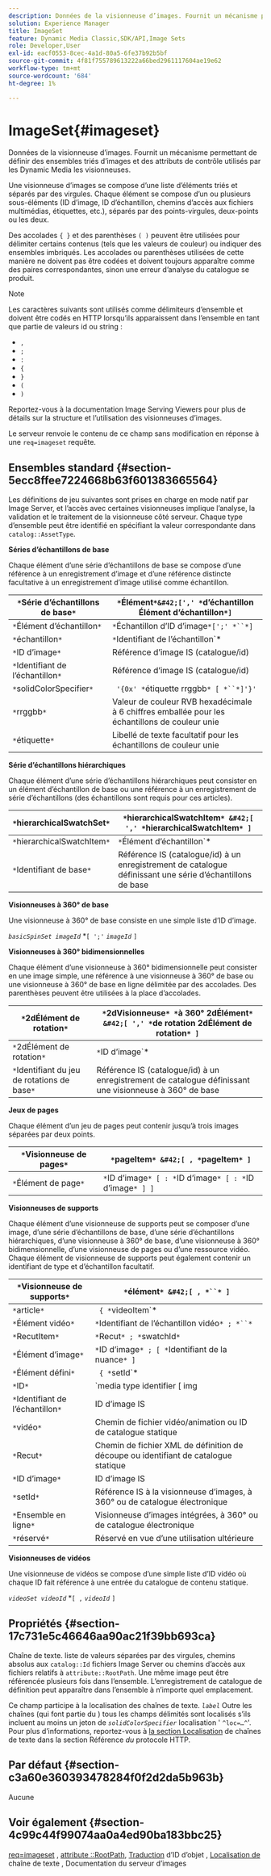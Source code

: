 ```yaml
---
description: Données de la visionneuse d’images. Fournit un mécanisme permettant de définir des ensembles triés d’images et des attributs de contrôle utilisés par les Dynamic Media les visionneuses.
solution: Experience Manager
title: ImageSet
feature: Dynamic Media Classic,SDK/API,Image Sets
role: Developer,User
exl-id: eacf0553-8cec-4a1d-80a5-6fe37b92b5bf
source-git-commit: 4f81f755789613222a66bed2961117604ae19e62
workflow-type: tm+mt
source-wordcount: '684'
ht-degree: 1%

---
```


# ImageSet{#imageset}

Données de la visionneuse d’images. Fournit un mécanisme permettant de définir des ensembles triés d’images et des attributs de contrôle utilisés par les Dynamic Media les visionneuses.

Une visionneuse d’images se compose d’une liste d’éléments triés et séparés par des virgules. Chaque élément se compose d’un ou plusieurs sous-éléments (ID d’image, ID d’échantillon, chemins d’accès aux fichiers multimédias, étiquettes, etc.), séparés par des points-virgules, deux-points ou les deux.

Des accolades `{ }` et des parenthèses `( )` peuvent être utilisées pour délimiter certains contenus (tels que les valeurs de couleur) ou indiquer des ensembles imbriqués. Les accolades ou parenthèses utilisées de cette manière ne doivent pas être codées et doivent toujours apparaître comme des paires correspondantes, sinon une erreur d’analyse du catalogue se produit.

>[!NOTE]
>
>Les caractères suivants sont utilisés comme délimiteurs d’ensemble et doivent être codés en HTTP lorsqu’ils apparaissent dans l’ensemble en tant que partie de valeurs id ou string :
>
>* `,`
>* `;`
>* `:`
>* `{`
>* `}`
>* `(`
>* `)`


Reportez-vous à la documentation Image Serving Viewers pour plus de détails sur la structure et l’utilisation des visionneuses d’images.

Le serveur renvoie le contenu de ce champ sans modification en réponse à une `req=imageset` requête.

## Ensembles standard {#section-5ecc8ffee7224668b63f601383665564}

Les définitions de jeu suivantes sont prises en charge en mode natif par Image Server, et l’accès avec certaines visionneuses implique l’analyse, la validation et le traitement de la visionneuse côté serveur. Chaque type d’ensemble peut être identifié en spécifiant la valeur correspondante dans `catalog::AssetType`.

**Séries d’échantillons de base**

Chaque élément d’une série d’échantillons de base se compose d’une référence à un enregistrement d’image et d’une référence distincte facultative à un enregistrement d’image utilisé comme échantillon.

| `*`Série d’échantillons de base`*` | `*`Élément`*&#42;[',' *`d’échantillon Élément d’échantillon`*]` |
|---|---|
| `*`Élément d’échantillon`*` | `*`Échantillon d’ID d’image`*[';' *``*]` |
| `*`échantillon`*` | `*`Identifiant de l’échantillon`*|solidColorSpecifier` |
| `*`ID d’image`*` | Référence d’image IS (catalogue/id) |
| `*`Identifiant de l’échantillon`*` | Référence d’image IS (catalogue/id) |
| `*`solidColorSpecifier`*` | ` '{0x' *`étiquette rrggbb`* [ *``*]'}'` |
| `*`rrggbb`*` | Valeur de couleur RVB hexadécimale à 6 chiffres emballée pour les échantillons de couleur unie |
| `*`étiquette`*` | Libellé de texte facultatif pour les échantillons de couleur unie |

**Série d’échantillons hiérarchiques**

Chaque élément d’une série d’échantillons hiérarchiques peut consister en un élément d’échantillon de base ou une référence à un enregistrement de série d’échantillons (des échantillons sont requis pour ces articles).

| `*`hierarchicalSwatchSet`*` | `*`hierarchicalSwatchItem`* &#42;[ ',' *`hierarchicalSwatchItem`* ]` |
|---|---|
| `*`hierarchicalSwatchItem`*` | `*`Élément d’échantillon`* | { *`de baseSwatchSetId`* ';' *`Nuance`* }` |
| `*`Identifiant de base`*` | Référence IS (catalogue/id) à un enregistrement de catalogue définissant une série d’échantillons de base |

**Visionneuses à 360° de base**

Une visionneuse à 360° de base consiste en une simple liste d’ID d’image.

*`basicSpinSet imageId`*  &#42;`[ ';'`  *`imageId`* `]`

**Visionneuses à 360° bidimensionnelles**

Chaque élément d’une visionneuse à 360° bidimensionnelle peut consister en une image simple, une référence à une visionneuse à 360° de base ou une visionneuse à 360° de base en ligne délimitée par des accolades. Des parenthèses peuvent être utilisées à la place d’accolades.

| `*`2dÉlément de rotation`*` | `*`2dVisionneuse`* *`à 360° 2dÉlément`* &#42;[ ',' *`de rotation 2dÉlément de rotation`* ]` |
|---|---|
| `*`2dÉlément de rotation`*` | `*`ID d’image`* | { '{' *`Visionneuse à 360`* '}' } | *`° de base`*` |
| `*`Identifiant du jeu de rotations de base`*` | Référence IS (catalogue/id) à un enregistrement de catalogue définissant une visionneuse à 360° de base |

**Jeux de pages**

Chaque élément d’un jeu de pages peut contenir jusqu’à trois images séparées par deux points.

| `*`Visionneuse de pages`*` | `*`pageItem`* &#42;[ , *`pageItem`* ]` |
|---|---|
| `*`Élément de page`*` | `*`ID d’image`* [ : *`ID d’image`* [ : *`ID d’image`* ] ]` |

**Visionneuses de supports**

Chaque élément d’une visionneuse de supports peut se composer d’une image, d’une série d’échantillons de base, d’une série d’échantillons hiérarchiques, d’une visionneuse à 360° de base, d’une visionneuse à 360° bidimensionnelle, d’une visionneuse de pages ou d’une ressource vidéo. Chaque élément de visionneuse de supports peut également contenir un identifiant de type et d’échantillon facultatif.

| `*`Visionneuse de supports`*` | `*`élément`* &#42;[ , *``* ]` |
|---|---|
| `*`article`*` | ` { *`videoItem`* | *`recutItem`* | *`imageItem`*}} | *`setItem`* } [ ; [ *`ID`* ] [ ; [ *`reserved`* ] ] ]` |
| `*`Élément vidéo`*` | `*`Identifiant de l’échantillon vidéo`* ; *``*` |
| `*`RecutItem`*` | `*`Recut`* ; *`swatchId`*` |
| `*`Élément d’image`*` | `*`ID d’image`* ; [ *`Identifiant de la nuance`* ]` |
| `*`Élément défini`*` | ` { *`setId`* | { '{' *`Jeu intégré`* '}' } } ; *`Identifiant de la nuance swatchId`*` |
| `*`ID`*` | `media type identifier [ img | basic | advanced_image | img | img_set | advanced_imageset | advanced_swatchset | spin | video ]` |
| `*`Identifiant de l’échantillon`*` | ID d’image IS |
| `*`vidéo`*` | Chemin de fichier vidéo/animation ou ID de catalogue statique |
| `*`Recut`*` | Chemin de fichier XML de définition de découpe ou identifiant de catalogue statique |
| `*`ID d’image`*` | ID d’image IS |
| `*`setId`*` | Référence IS à la visionneuse d’images, à 360° ou de catalogue électronique |
| `*`Ensemble en ligne`*` | Visionneuse d’images intégrées, à 360° ou de catalogue électronique |
| `*`réservé`*` | Réservé en vue d’une utilisation ultérieure |

**Visionneuses de vidéos**

Une visionneuse de vidéos se compose d’une simple liste d’ID vidéo où chaque ID fait référence à une entrée du catalogue de contenu statique.

*`videoSet videoId`*  &#42;`[ ,`  *`videoId`* `]`

## Propriétés {#section-17c731e5c46646aa90ac21f39bb693ca}

Chaîne de texte. liste de valeurs séparées par des virgules, chemins absolus aux `catalog::Id` fichiers Image Server ou chemins d’accès aux fichiers relatifs à `attribute::RootPath`. Une même image peut être référencée plusieurs fois dans l’ensemble. L’enregistrement de catalogue de définition peut apparaître dans l’ensemble à n’importe quel emplacement.

Ce champ participe à la localisation des chaînes de texte. *`label`* Outre les chaînes (qui font partie du ) tous les champs délimités sont localisés s’ils incluent au moins un jeton de *`solidColorSpecifier`* localisation &#39; `^loc=…^`&#39;. Pour plus d’informations, reportez-vous à [la section Localisation](/help/aem-is-ir-api/is-api/http-ref/image-serving-api-ref/c-http-protocol-reference/c-syntax-and-features/r-text-string-localization.md) de chaînes de texte dans la section Référence *du* protocole HTTP.

## Par défaut {#section-c3a60e360393478284f0f2d2da5b963b}

Aucune

## Voir également {#section-4c99c44f99074aa0a4ed90ba183bbc25}

[req=imageset](/help/aem-is-ir-api/is-api/http-ref/image-serving-api-ref/c-http-protocol-reference/c-command-reference/r-req/r-req.md) , [attribute ::RootPath](/help/aem-is-ir-api/is-api/image-catalog/image-serving-api-ref/c-image-catalog-reference/c-attributes-reference/r-rootpath.md), [Traduction](/help/aem-is-ir-api/is-api/http-ref/image-serving-api-ref/c-http-protocol-reference/c-syntax-and-features/r-object-id-translation.md) d’ID d’objet , [Localisation de](/help/aem-is-ir-api/is-api/http-ref/image-serving-api-ref/c-http-protocol-reference/c-syntax-and-features/r-text-string-localization.md) chaîne de texte , Documentation du serveur d’images

